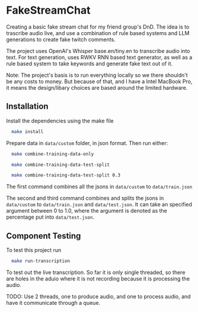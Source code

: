 # FakeStreamChat
Creating a basic fake stream chat for my friend group's DnD. The idea is to trascribe audio live, and use a combination of rule based systems and LLM generations to create fake twitch comments.

The project uses OpenAI's Whisper base.en/tiny.en to transcribe audio into text. For text generation, uses RWKV RNN based text generator, as well as a rule based system to take keywords and generate fake text out of it.

Note: The project's basis is to run everything locally so we there shouldn't be any costs to money. But because of that, and I have a Intel MacBook Pro, it means the design/libary choices are based around the limited hardware.

## Installation

Install the dependencies using the make file

```bash
  make install
```
Prepare data in ```data/custom``` folder, in json format. Then run either:
```bash
  make combine-training-data-only
```
```bash
  make combine-training-data-test-split
```
```bash
  make combine-training-data-test-split 0.3
```
The first command combines all the jsons in ```data/custom``` to ```data/train.json```

The second and third command combines and splits the jsons in ```data/custom``` to ```data/train.json``` and ```data/test.json```. It can take an specified argument between 0 to 1.0, where the argument is denoted as the percentage put into ```data/test.json```.

## Component Testing

To test this project run

```bash
  make run-transcription
```
To test out the live transcription. So far it is only single threaded, so there are holes in the aduio where it is not recording because it is processing the audio. 

TODO: Use 2 threads, one to produce audio, and one to process audio, and have it communicate through a queue.

